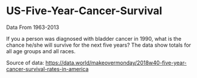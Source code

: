 # US-Five-Year-Cancer-Survival
Data From 1963-2013

If you a person was diagnosed with bladder cancer in 1990, what is the chance he/she will survive for the next five years?
The data show totals for all age groups and all races.

Source of data: https://data.world/makeovermonday/2018w40-five-year-cancer-survival-rates-in-america
